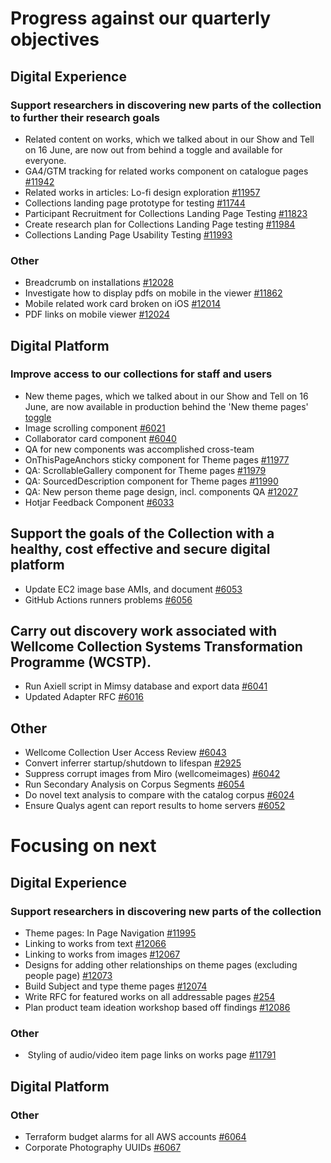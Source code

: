 # Progress against our quarterly objectives

## Digital Experience
### Support researchers in discovering new parts of the collection to further their research goals
- Related content on works, which we talked about in our Show and Tell on 16 June, are now out from behind a toggle and available for everyone.
- GA4/GTM tracking for related works component on catalogue pages [#11942](https://github.com/wellcomecollection/wellcomecollection.org/issues/11942)
- Related works in articles: Lo-fi design exploration [#11957](https://github.com/wellcomecollection/wellcomecollection.org/issues/11957)
- Collections landing page prototype for testing [#11744](https://github.com/wellcomecollection/wellcomecollection.org/issues/11744)
- Participant Recruitment for Collections Landing Page Testing [#11823](https://github.com/wellcomecollection/wellcomecollection.org/issues/11823)
- Create research plan for Collections Landing Page testing [#11984](https://github.com/wellcomecollection/wellcomecollection.org/issues/11984)
- Collections Landing Page Usability Testing [#11993](https://github.com/wellcomecollection/wellcomecollection.org/issues/11993)

### Other
- Breadcrumb on installations [#12028](https://github.com/wellcomecollection/wellcomecollection.org/issues/12028)
- Investigate how to display pdfs on mobile in the viewer [#11862](https://github.com/wellcomecollection/wellcomecollection.org/issues/11862)
- Mobile related work card broken on iOS [#12014](https://github.com/wellcomecollection/wellcomecollection.org/issues/12014)
- PDF links on mobile viewer [#12024](https://github.com/wellcomecollection/wellcomecollection.org/issues/12024)

## Digital Platform
### Improve access to our collections for staff and users
- New theme pages, which we talked about in our Show and Tell on 16 June, are now available in production behind the 'New theme pages' [toggle](https://dash.wellcomecollection.org/toggles/)
- Image scrolling component [#6021](https://github.com/wellcomecollection/platform/issues/6021)
- Collaborator card component [#6040](https://github.com/wellcomecollection/platform/issues/6040) 
- QA for new components was accomplished cross-team
- OnThisPageAnchors sticky component for Theme pages [#11977](https://github.com/wellcomecollection/wellcomecollection.org/issues/11977)
- QA: ScrollableGallery component for Theme pages [#11979](https://github.com/wellcomecollection/wellcomecollection.org/issues/11979)
- QA: SourcedDescription component for Theme pages [#11990](https://github.com/wellcomecollection/wellcomecollection.org/issues/11990)
- QA: New person theme page design, incl. components QA [#12027](https://github.com/wellcomecollection/wellcomecollection.org/issues/12027)
- Hotjar Feedback Component [#6033](https://github.com/wellcomecollection/platform/issues/6033)

## Support the goals of the Collection with a healthy, cost effective and secure digital platform
- Update EC2 image base AMIs, and document [#6053](https://github.com/wellcomecollection/platform/issues/6053)
- GitHub Actions runners problems [#6056](https://github.com/wellcomecollection/platform/issues/6056)

## Carry out discovery work associated with Wellcome Collection Systems Transformation Programme (WCSTP).
- Run Axiell script in Mimsy database and export data [#6041](https://github.com/wellcomecollection/platform/issues/6041)
- Updated Adapter RFC [#6016](https://github.com/wellcomecollection/platform/issues/6016)

## Other
- Wellcome Collection User Access Review [#6043](https://github.com/wellcomecollection/platform/issues/6043)
- Convert inferrer startup/shutdown to lifespan [#2925](https://github.com/wellcomecollection/catalogue-pipeline/issues/2925)
- Suppress corrupt images from Miro (wellcomeimages) [#6042](https://github.com/wellcomecollection/platform/issues/6042)
- Run Secondary Analysis on Corpus Segments [#6054](https://github.com/wellcomecollection/platform/issues/6054)
- Do novel text analysis to compare with the catalog corpus [#6024](https://github.com/wellcomecollection/platform/issues/6024)
- Ensure Qualys agent can report results to home servers [#6052](https://github.com/wellcomecollection/platform/issues/6052)


# Focusing on next

## Digital Experience
### Support researchers in discovering new parts of the collection
- Theme pages: In Page Navigation [#11995](https://github.com/wellcomecollection/wellcomecollection.org/issues/11995)
- Linking to works from text [#12066](https://github.com/wellcomecollection/wellcomecollection.org/issues/12066)
- Linking to works from images [#12067](https://github.com/wellcomecollection/wellcomecollection.org/issues/12067)
- Designs for adding other relationships on theme pages (excluding people page) [#12073](https://github.com/wellcomecollection/wellcomecollection.org/issues/12073)
- Build Subject and type theme pages [#12074](https://github.com/wellcomecollection/wellcomecollection.org/issues/12074)
- Write RFC for featured works on all addressable pages [#254](https://github.com/wellcomecollection/content-api/issues/254)
- Plan product team ideation workshop based off findings [#12086](https://github.com/wellcomecollection/wellcomecollection.org/issues/12086)   

### Other
-  Styling of audio/video item page links on works page [#11791](https://github.com/wellcomecollection/wellcomecollection.org/issues/11791)

## Digital Platform

### Other
- Terraform budget alarms for all AWS accounts [#6064](https://github.com/wellcomecollection/platform/issues/6064)
- Corporate Photography UUIDs [#6067](https://github.com/wellcomecollection/platform/issues/6067)
